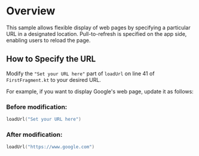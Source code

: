 # Overview

This sample allows flexible display of web pages by specifying a particular URL in a designated location. Pull-to-refresh is specified on the app side, enabling users to reload the page.

## How to Specify the URL

Modify the `"Set your URL here"` part of `loadUrl` on line 41 of `FirstFragment.kt` to your desired URL.

For example, if you want to display Google's web page, update it as follows:

### Before modification:

```kotlin
loadUrl("Set your URL here")
```

### After modification:

```kotlin
loadUrl("https://www.google.com")
```
